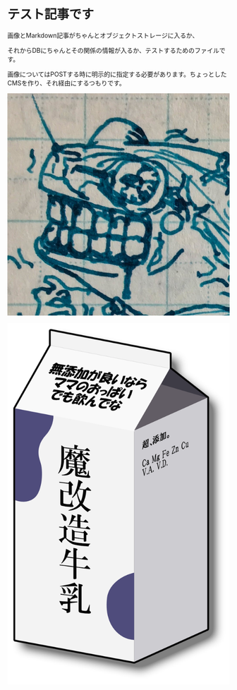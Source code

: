 # テスト記事です

画像とMarkdown記事がちゃんとオブジェクトストレージに入るか、

それからDBにちゃんとその関係の情報が入るか、テストするためのファイルです。

画像についてはPOSTする時に明示的に指定する必要があります。ちょっとしたCMSを作り、それ経由にするつもりです。

![テスト用画像です](./ガチギレカエル1024x1024.jpg "テスト用画像です")

![テスト用画像です](./魔改造牛乳.png "魔改造牛乳です")
